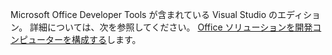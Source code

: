   Microsoft Office Developer Tools が含まれている Visual Studio のエディション。 詳細については、次を参照してください。 [Office ソリューションを開発コンピューターを構成する](../../vsto/configuring-a-computer-to-develop-office-solutions.md)します。

  